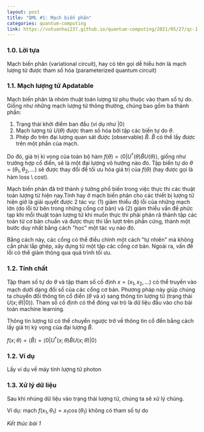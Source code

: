 ```yaml
---
layout: post
title: "QML #1: Mạch biến phân"
categories: quantum-computing
link: https://vutuanhai237.github.io/quantum-computing/2021/05/27/qc-1.html
---
```


### **1.0. Lời tựa**

Mạch biến phân (variational circuit), hay có tên gọi dễ hiểu hơn là mạch lượng tử được tham số hóa (parameterized quantum circuit)

### **1.1. Mạch lượng tử Apdatable**

Mạch biến phân là nhóm thuật toán lượng tử phụ thuộc vào tham số tự do. Giống như những mạch lượng tử thông thường, chúng bao gồm ba thành phần:
1. Trạng thái khởi điểm ban đầu (ví dụ như $|0\rangle$
2. Mạch lượng tử $U(\theta)$ được tham số hóa bởi tập các biến tự do $\theta$.
3. Phép đo trên đại lượng quan sát được (observable) $\hat{B}$. $\hat{B}$ có thể lấy được trên một phần của mạch.

Do đó, giá trị kì vọng của toàn bộ hàm $f(\theta)=\langle0|U^{\dagger}(\theta)\hat{B}U(\theta)\rangle$, giống như trường hợp cổ điển, sẽ là một đại lượng vô hướng nào đó. Tập biến tự do $\theta=(\theta_1,\theta_2,...)$ sẽ được thay đổi để tối ưu hóa giá trị của $f(\theta)$ (hay được gọi là hàm loss \ cost).

Mạch biến phân đã trở thành ý tưởng phổ biến trong việc thực thi các thuật toán lượng tử hiện nay.Tính hay ở mạch biến phân cho các thiết bị lượng tử hiện giờ là giải quyết được 2 tác vụ: (1) giảm thiểu độ lỗi của những mạch lớn (do lỗi từ bên trong những cổng cơ bản) và (2) giảm thiểu vấn đề phức tạp khi mỗi thuật toán lượng tử khi muốn thực thi phải phân rã thành tập các toán tử cơ bản chuẩn và được thực thi lần lượt trên phần cứng, thành một bước duy nhất bằng cách "học" một tác vụ nào đó.

Bằng cách này, các cổng có thể điều chỉnh một cách "tự nhiên" mà không cần phải lắp ghép, xây dựng từ một tập các cổng cơ bản. Ngoài ra, vấn đề lỗi có thể giảm thông qua quá trình tối ưu.

### **1.2. Tính chất**

Tập tham số tự do $\theta$ và tập tham số cố định $x=(x_1,x_2,...)$ có thể truyền vào mạch dưới dạng đối số của các cổng cơ bản. Phương pháp này giúp chúng ta chuyển đổi thông tin cổ điển ($\theta$ và $x$) sang thông tin lượng tử (trạng thái $U(x;\theta)|0\rangle$). Tham số cố định có thể đóng vai trò là dữ liệu đầu vào cho bài toán machine learning.

Thông tin lượng tử có thể chuyển ngược trở về thông tin cổ đển bằng cách lấy giá trị kỳ vọng của đại lượng $\hat{B}$.

$f(x;\theta)=\langle\hat{B}\rangle=\langle0|U^{\dagger}(x;\theta)\hat{B}U(x;\theta)|0\rangle$

### **1.2. Ví dụ**

Lấy ví dụ về máy tính lượng tử photon

### **1.3. Xử lý dữ liệu**

Sau khi nhúng dữ liệu vào trạng thái lượng tử, chúng ta sẽ xử lý chúng. 

Ví dụ: mạch $f(x_1,\theta_1)=x_1\cos(\theta_1)$ không có tham số tự do

*Kết thúc bài 1*



